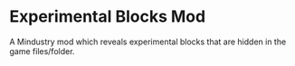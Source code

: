 # Experimental Blocks Mod
A Mindustry mod which reveals experimental blocks that are hidden in the game files/folder.
